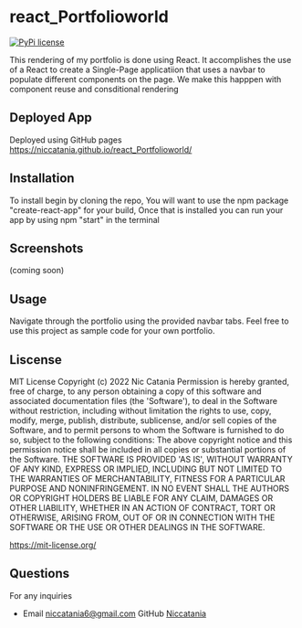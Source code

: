 # react_Portfolioworld
[![PyPi license](https://badgen.net/pypi/license/pip/)](https://pypi.com/project/pip/)

This rendering of my portfolio is done using React. It accomplishes the use of a React to create a Single-Page applicatiion that uses a navbar to populate different components on the page. We make this happpen with component reuse and consditional rendering

## Deployed App
Deployed using GitHub pages
https://niccatania.github.io/react_Portfolioworld/

## Installation
To install begin by cloning the repo,
You will want to use the npm package "create-react-app" for your build,
Once that is installed you can run your app by using npm "start" in the terminal

## Screenshots
(coming soon)

## Usage
Navigate through the portfolio using the provided navbar tabs.
Feel free to use this project as sample code for your own portfolio.

## Liscense
MIT License Copyright (c) 2022 Nic Catania 
Permission is hereby granted, free of charge, to any person obtaining a copy of this software and associated documentation files (the 'Software'), to deal in the Software without restriction, including without limitation the rights to use, copy, modify, merge, publish, distribute, sublicense, and/or sell copies of the Software, and to permit persons to whom the Software is furnished to do so, subject to the following conditions: The above copyright notice and this permission notice shall be included in all copies or substantial portions of the Software. THE SOFTWARE IS PROVIDED 'AS IS', WITHOUT WARRANTY OF ANY KIND, EXPRESS OR IMPLIED, INCLUDING BUT NOT LIMITED TO THE WARRANTIES OF MERCHANTABILITY, FITNESS FOR A PARTICULAR PURPOSE AND NONINFRINGEMENT. IN NO EVENT SHALL THE AUTHORS OR COPYRIGHT HOLDERS BE LIABLE FOR ANY CLAIM, DAMAGES OR OTHER LIABILITY, WHETHER IN AN ACTION OF CONTRACT, TORT OR OTHERWISE, ARISING FROM, OUT OF OR IN CONNECTION WITH THE SOFTWARE OR THE USE OR OTHER DEALINGS IN THE SOFTWARE.

https://mit-license.org/

## Questions 
For any inquiries 
- Email niccatania6@gmail.com   GitHub [Niccatania](https://github.com/Niccatania)

